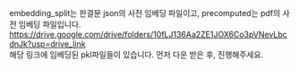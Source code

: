 embedding_split는 판결문 json의 사전 임베딩 파일이고, precomputed는 pdf의 사전 임베딩 파일입니다.    https://drive.google.com/drive/folders/10fLJ136Aa2ZE1JOX6Co3pVNevLbcdnJk?usp=drive_link        
해당 링크에 임베딩된 pkl파일들이 있습니다. 먼저 다운 받은 후, 진행해주세요.
